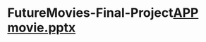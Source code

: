 # FutureMovies-Final-Project[APP movie.pptx](https://github.com/khloudalzeer4/FutureMovies-Final-Project/files/9438752/APP.movie.pptx)
